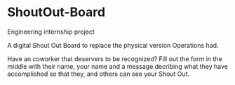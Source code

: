 # ShoutOut-Board
Engineering internship project

A digital Shout Out Board to replace the physical version Operations had.

Have an coworker that deservers to be recognized? Fill out the form in the middle with their name, your name and a message decribing what they have accomplished so that they, and others can see your Shout Out.
